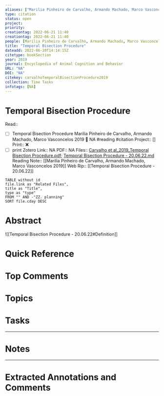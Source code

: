 ```yaml
---
aliases: ["Marilia Pinheiro de Carvalho, Armando Machado, Marco Vasconcelos 2019",]
type: citation
status: open
project: 
priority: 
creationtag: 2022-06-21 11:40
creationtag: 2022-06-21 11:40
people: [Marilia Pinheiro de Carvalho, Armando Machado, Marco Vasconcelos]
title: "Temporal Bisection Procedure"
dateadd: 2022-06-20T14:14:15Z
citetype: bookSection
year: 2019
journal: Encyclopedia of Animal Cognition and Behavior
URL: "NA"
DOI: "NA"
citekey: carvalhoTemporalBisectionProcedure2019
collection: Time Tasks
infotags: [NA]
---
```


# Temporal Bisection Procedure
Read:: 
- [ ] Temporal Bisection Procedure Marilia Pinheiro de Carvalho, Armando Machado, Marco Vasconcelos 2019 🛫 NA #reading #citation
Project:: []
Print::  ❌
- [ ] print 
Zotero Link:: NA
PDF:: NA
Files:: [Carvalho et al_2019_Temporal Bisection Procedure.pdf](file:///home/michaelt/Insync/m@tarlton.info/Google%20Drive/06.%20Zotero/storage/7FRUARDS/Carvalho%20et%20al_2019_Temporal%20Bisection%20Procedure.pdf); [Temporal Bisection Procedure - 20.06.22.md](file:///home/michaelt/Insync/m@tarlton.info/Google%20Drive/06.%20Zotero/storage/KT5K53QE/Temporal%20Bisection%20Procedure%20-%2020.06.22.md)
Reading Note:: [[Marilia Pinheiro de Carvalho, Armando Machado, Marco Vasconcelos 2019]]
Web Rip:: [[Temporal Bisection Procedure - 20.06.22]]
```dataview
TABLE without id
file.link as "Related Files",
title as "Title",
type as "type"
FROM "" AND -"ZZ. planning"
SORT file.cday DESC
```

# Abstract
![[Temporal Bisection Procedure - 20.06.22#Definition]]
# Quick Reference


# Top Comments


# Topics


# Tasks


----
# Notes


----
# Extracted Annotations and Comments